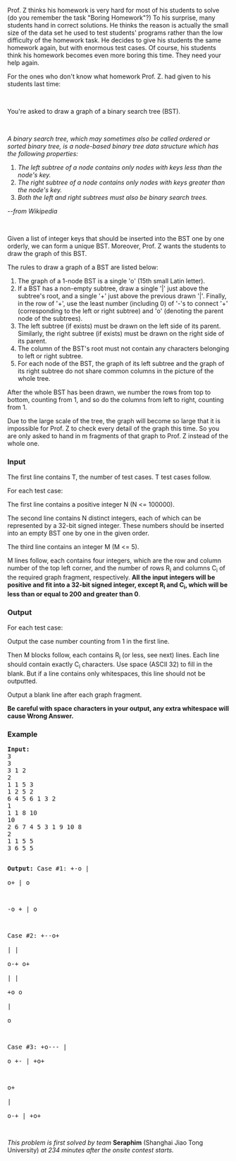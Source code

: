 <p>Prof. Z thinks his homework is very hard for most of his students to solve (do you remember the task "Boring Homework"?) To his surprise, many students hand in correct solutions. He thinks the reason is actually the small size of the data set he used to test students' programs rather than the low difficulty of the homework task. He decides to give his students the same homework again, but with enormous test cases. Of course, his students think his homework becomes even more boring this time. They need your help again.</p>
<p>For the ones who don't know what homework Prof. Z. had given to his students last time:</p>
<p>&nbsp;</p>
<p>You're asked to draw a graph of a binary search tree (BST).</p>
<p>&nbsp;</p>
<p><em>A binary search tree, which may sometimes also be called ordered or sorted binary tree, is a node-based binary tree data structure which has the following properties: </em></p>
<ol>
<li><em>The left subtree of a node contains only nodes with keys less than the node's key. </em></li>
<li><em>The right subtree of a node contains only nodes with keys greater than the node's key. </em></li>
<li><em>Both the left and right subtrees must also be binary search trees.</em></li>
</ol>
<p><em>--from Wikipedia </em></p>
<p>&nbsp;</p>
<p>Given a list of integer keys that should be inserted into the BST one by one orderly, we can form a unique BST. Moreover, Prof. Z wants the students to draw the graph of this BST.</p>
<p>The rules to draw a graph of a BST are listed below:</p>
<ol>
<li>The graph of a 1-node BST is a single 'o' (15th small Latin letter). </li>
<li>If a BST has a non-empty subtree, draw a single '|' just above the subtree's root, and a single '+' just above the previous drawn '|'. Finally, in the row of '+', use the least number (including 0) of '-'s to connect '+' (corresponding to the left or right subtree) and 'o' (denoting the parent node of the subtrees). </li>
<li>The left subtree (if exists) must be drawn on the left side of its parent. Similarly, the right subtree (if exists) must be drawn on the right side of its parent. </li>
<li>The column of the BST's root must not contain any characters belonging to left or right subtree. </li>
<li>For each node of the BST, the graph of its left subtree and the graph of its right subtree do not share common columns in the picture of the whole tree.</li>
</ol>
<p>After the whole BST has been drawn, we number the rows from top to bottom, counting from 1, and so do the columns from left to right, counting from 1.</p>
<p>Due to the large scale of the tree, the graph will become so large that it is impossible for Prof. Z to check every detail of the graph this time. So you are only asked to hand in m fragments of that graph to Prof. Z instead of the whole one.</p>
<h3>Input</h3>
<p>The first line contains T, the number of test cases. T test cases follow.</p>
<p>For each test case:</p>
<p>The first line contains a positive integer N (N &lt;= 100000).</p>
<p>The second line contains N distinct integers, each of which can be represented by a 32-bit signed integer. These numbers should be inserted into an empty BST one by one in the given order.</p>
<p>The third line contains an integer M (M &lt;= 5).</p>
<p>M lines follow, each contains four integers, which are the row and column number of the top left corner, and the number of rows R<sub>i</sub> and columns C<sub>i</sub> of the required graph fragment, respectively. <strong>All the input integers will be positive and fit into a 32-bit signed integer, except R<sub>i</sub> and C<sub>i</sub>, which will be less than or equal to 200 and greater than 0</strong>.</p>
<h3>Output</h3>
<p>For each test case:</p>
<p>Output the case number counting from 1 in the first line.</p>
<p>Then M blocks follow, each contains R<sub>i</sub> (or less, see next) lines. Each line should contain exactly C<sub>i</sub> characters. Use space (ASCII 32) to fill in the blank. But if a line contains only whitespaces, this line should not be outputted.</p>
<p>Output a blank line after each graph fragment.</p>
<p><strong>Be careful with space characters in your output, any extra whitespace will cause Wrong Answer.</strong></p>
<h3>Example</h3>
<pre><strong>Input:</strong>
3
3
3 1 2
2
1 1 5 3
1 2 5 2
6 4 5 6 1 3 2
1
1 1 8 10
10
2 6 7 4 5 3 1 9 10 8
2
1 1 5 5
3 6 5 5

<b>Output:</b>
Case #1:
+-o
|  
o+ 
 | 
 o 

-o
+ 
| 
o 

Case #2:
+--o+     
|   |     
o-+ o+    
  |  |    
 +o  o    
 |        
 o        

Case #3:
+o---
|    
o  +-
   | 
  +o+

o+   
 |   
 o-+ 
   | 
  +o+

</pre>
<p><em>This problem is first solved by team </em><strong>Seraphim</strong> (Shanghai Jiao Tong University) <em>at 234 minutes after the onsite contest starts.</em></p>
<p>&nbsp;</p>